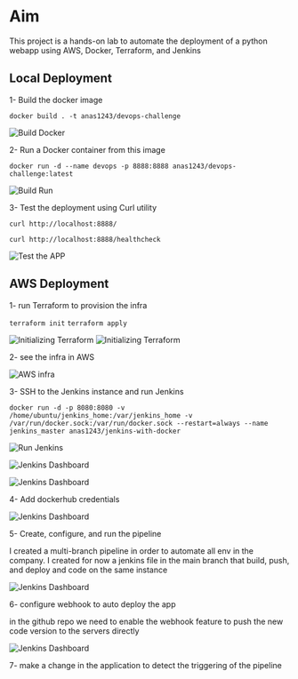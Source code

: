 # Aim

This project is a hands-on lab to automate the deployment of a python webapp using AWS, Docker, Terraform, and Jenkins

## Local Deployment

1- Build the docker image

``` docker build . -t anas1243/devops-challenge ```

![Build Docker](images/build-docker.png)

2- Run a Docker container from this image

``` docker run -d --name devops -p 8888:8888 anas1243/devops-challenge:latest ```


![Build Run](images/run-docker.png)

3- Test the deployment using Curl utility

``` curl http://localhost:8888/ ```

``` curl http://localhost:8888/healthcheck ```

![Test the APP](images/curl-commands.png)


## AWS Deployment

1- run Terraform to provision the infra

``` terraform init ```
``` terraform apply ```

![Initializing Terraform](images/terraform-init.png)
![Initializing Terraform](images/terraform-apply.png)

2- see the infra in AWS

![AWS infra](images/aws-console.png)

3- SSH to the Jenkins instance and run Jenkins

``` docker run -d -p 8080:8080 -v /home/ubuntu/jenkins_home:/var/jenkins_home -v /var/run/docker.sock:/var/run/docker.sock --restart=always --name jenkins_master anas1243/jenkins-with-docker ```

![Run Jenkins](images/run-jenkins.png)

![Jenkins Dashboard](images/jenkins-dashboard.png)

![Jenkins Dashboard](images/jenkins-home.png)

4- Add dockerhub credentials

![Jenkins Dashboard](images/dockerhub-cred.png)

5- Create, configure, and run the pipeline

I created a multi-branch pipeline in order to automate all env in the company. I created for now a jenkins file in the main branch that build, push, and deploy and code on the same instance

![Jenkins Dashboard](images/pipeline-test.png)

6- configure webhook to auto deploy the app

in the github repo we need to enable the webhook feature to push the new code version to the servers directly

![Jenkins Dashboard](images/github-webhook.png)


7- make a change in the application to detect the triggering of the pipeline



